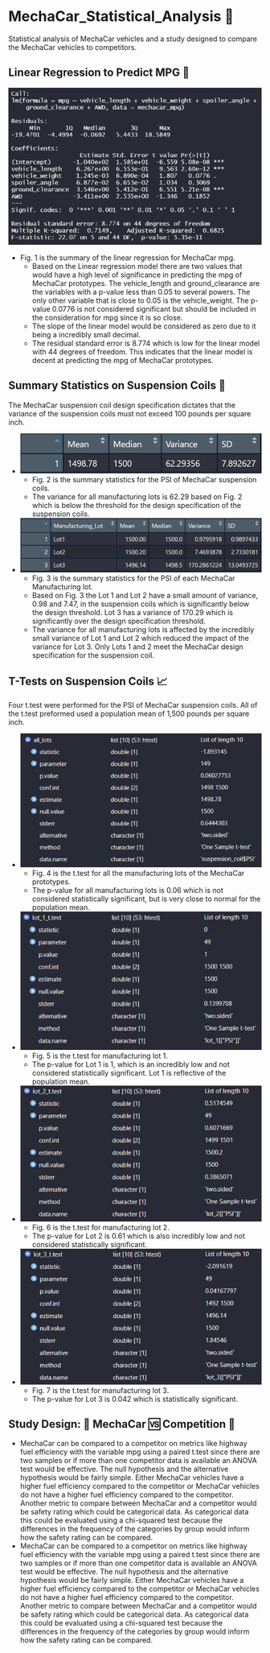 # MechaCar_Statistical_Analysis 🚙
Statistical analysis of MechaCar vehicles and a study designed to compare the MechaCar vehicles to competitors.
## Linear Regression to Predict MPG 🚚
![Fig_1.png](https://github.com/RuthLD/MechaCar_Statistical_Analysis/blob/main/Resources/Fig_1.png)
* Fig. 1 is the summary of the linear regression for MechaCar mpg.
  * Based on the Linear regression model there are two values that would have a high level of significance in predicting the mpg of MechaCar prototypes. The vehicle_length and ground_clearance are the variables with a p-value less than 0.05 to several powers. The only other variable that is close to 0.05 is the vehicle_weight. The p-value 0.0776 is not considered significant but should be included in the consideration for mpg since it is so close.
  * The slope of the linear model would be considered as zero due to it being a incredibly small decimal.  
  * The residual standard error is 8.774 which is low for the linear model with 44 degrees of freedom. This indicates that the linear model is decent at predicting the mpg of MechaCar prototypes.
## Summary Statistics on Suspension Coils 🧮
The MechaCar suspension coil design specification dictates that the variance of the suspension coils must not exceed 100 pounds per square inch.
* ![Fig_2 PSI Summary Stats.png](https://github.com/RuthLD/MechaCar_Statistical_Analysis/blob/main/Resources/Fig_2%20PSI%20Summary%20Stats.png)
  * Fig. 2 is the summary statistics for the PSI of MechaCar suspension coils. 
  * The variance for all manufacturing lots is 62.29 based on Fig. 2 which is below the threshold for the design specification of the suspension coils.
* ![Fig_3 PSI Lot Summary Stats.png](https://github.com/RuthLD/MechaCar_Statistical_Analysis/blob/main/Resources/Fig_3%20PSI%20Lot%20Summary%20Stats.png)
  * Fig. 3 is the summary statistics for the PSI of each MechaCar Manufacturing lot.
  * Based on Fig. 3 the Lot 1 and Lot 2 have a small amount of variance, 0.98 and 7.47, in the suspension coils which is significantly below the design threshold. Lot 3 has a variance of 170.29 which is significantly over the design specification threshold. 
  * The variance for all manufacturing lots is affected by the incredibly small variance of Lot 1 and Lot 2 which reduced the impact of the variance for Lot 3. Only Lots 1 and 2 meet the MechaCar design specification for the suspension coil.
## T-Tests on Suspension Coils 📈
Four t.test were performed for the PSI of MechaCar suspension coils. All of the t.test preformed used a population mean of 1,500 pounds per square inch.
* ![Fig_4 All_lots t_test.png](https://github.com/RuthLD/MechaCar_Statistical_Analysis/blob/main/Resources/Fig_4%20All_lots%20t_test.png)
  * Fig. 4 is the t.test for all the manufacturing lots of the MechaCar prototypes.
  * The p-value for all manufacturing lots is 0.06 which is not considered statistically significant, but is very close to normal for the population mean.
* ![Fig_5 Lot_1 t_test.png](https://github.com/RuthLD/MechaCar_Statistical_Analysis/blob/main/Resources/Fig_5%20Lot_1%20t_test.png)
  * Fig. 5 is the t.test for manufacturing lot 1.
  * The p-value for Lot 1 is 1, which is an incredibly low and not considered statistically significant. Lot 1 is reflective of the population mean.
* ![Fig_6 Lot_2 t_test.png](https://github.com/RuthLD/MechaCar_Statistical_Analysis/blob/main/Resources/Fig_6%20Lot_2%20t_test.png)
  * Fig. 6 is the t.test for manufacturing lot 2.
  * The p-value for Lot 2 is 0.61 which is also incredibly low and not considered statistically significant.
* ![Fig_7 Lot_3 t_test.png](https://github.com/RuthLD/MechaCar_Statistical_Analysis/blob/main/Resources/Fig_7%20Lot_3%20t_test.png)
  * Fig. 7 is the t.test for manufacturing lot 3.
  * The p-value for Lot 3 is 0.042 which is statistically significant.
## Study Design: 🚗 MechaCar 🆚 Competition 🚐
* MechaCar can be compared to a competitor on metrics like highway fuel efficiency with the variable mpg using a paired t.test since there are two samples or if more than one competitor data is available an ANOVA test would be effective. The null hypothesis and the alternative hypothesis would be fairly simple. Either MechaCar vehicles have a higher fuel efficiency compared to the competitor or MechaCar vehicles do not have a higher fuel efficiency compared to the competitor. 
Another metric to compare between MechaCar and a competitor would be safety rating which could be categorical data. As categorical data this could be evaluated using a chi-squared test because the differences in the frequency of the categories by group would inform how the safety rating can be compared.
* MechaCar can be compared to a competitor on metrics like highway fuel efficiency with the variable mpg using a paired t.test since there are two samples or if more than one competitor data is available an ANOVA test would be effective. The null hypothesis and the alternative hypothesis would be fairly simple. Either MechaCar vehicles have a higher fuel efficiency compared to the competitor or MechaCar vehicles do not have a higher fuel efficiency compared to the competitor. 
Another metric to compare between MechaCar and a competitor would be safety rating which could be categorical data. As categorical data this could be evaluated using a chi-squared test because the differences in the frequency of the categories by group would inform how the safety rating can be compared.
